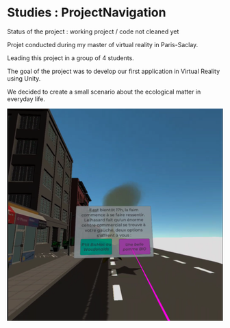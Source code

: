 # Studies : ProjectNavigation
Status of the project : working project / code not cleaned yet 

Projet conducted during my master of virtual reality in Paris-Saclay.

Leading this project in a group of 4 students.

The goal of the project was to develop our first application in Virtual Reality using Unity.

We decided to create a small scenario about the ecological matter in everyday life.

![alt text](https://github.com/guypaul2/Studies-RVSI-ProjectNavigation/blob/main/ImageDemoNavigationVR.png?raw=true)

